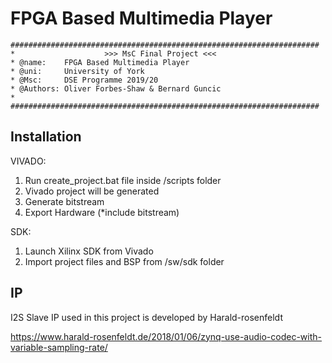 # FPGA Based Multimedia Player 

```
#####################################################################
*                    >>> MsC Final Project <<<
* @name:    FPGA Based Multimedia Player
* @uni:     University of York
* @Msc:     DSE Programme 2019/20
* @Authors: Oliver Forbes-Shaw & Bernard Guncic
*
#####################################################################
```
## Installation
VIVADO:
1. Run create_project.bat file inside /scripts folder
2. Vivado project will be generated 
3. Generate bitstream
4. Export Hardware (*include bitstream)

SDK:
1. Launch Xilinx SDK from Vivado 
2. Import project files and BSP from /sw/sdk folder 


## IP 
I2S Slave IP used in this project is developed by Harald-rosenfeldt

https://www.harald-rosenfeldt.de/2018/01/06/zynq-use-audio-codec-with-variable-sampling-rate/
